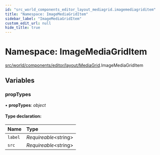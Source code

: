 ```yaml
---
id: "src_world_components_editor_layout_mediagrid.imagemediagriditem"
title: "Namespace: ImageMediaGridItem"
sidebar_label: "ImageMediaGridItem"
custom_edit_url: null
hide_title: true
---
```


# Namespace: ImageMediaGridItem

[src/world/components/editor/layout/MediaGrid](src_world_components_editor_layout_mediagrid.md).ImageMediaGridItem

## Variables

### propTypes

• **propTypes**: *object*

#### Type declaration:

Name | Type |
:------ | :------ |
`label` | *Requireable*<string\> |
`src` | *Requireable*<string\> |
